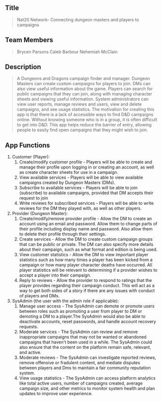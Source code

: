 ## Title
> Nat20 Network- Connecting dungeon masters and players to campaigns

## Team Members
> Brycen Parsons
> Caleb Barbour
> Nehemiah McClain

## Description 
> A Dungeons and Dragons campaign finder and manager. Dungeon Masters can create custom campaigns for players to join. DMs can also view useful information about the game. Players can search for public campaigns that they can join, along with managing character sheets and viewing useful information. System administrators can view user reports, manage reviews and users, view and delete campaigns, and see usage statistics.
> The motivation for creating this app is that there is a lack of accessible ways to find D&D campaigns online. Without knowing someone who is in a group, it is often difficult to get into D&D. This app helps reduce the barrier of entry, allowing people to easily find open campaigns that they might wish to join.

## App Functions
1. Customer (Player):
    1. Create/modify customer profile - Players will be able to create and manage their profile upon logging in or creating an account, as well as create character sheets for use in a campaign.
    2. View available services - Players will be able to view available campaigns created by Dungeon Masters (DMs).
    3. Subscribe to available services - Players will be able to join (subscribe) to available campaigns, provided that DM accepts their request to join
    4. Write reviews for subscribed services - Players will be able to write reviews for the DM they played with, as well as other players.
2. Provider (Dungeon Master):
    1. Create/modify/remove provider profile - Allow the DM to create an account using an email and password. Allow them to change parts of their profile including display name and password. Also allow them to delete their profile through their settings.
    2. Create services - Allow the DM to create custom campaign groups that can be public or private. The DM can also specify more details about their campaign, such as what format and edition is being used.  
    3. View customer statistics -  Allow the DM to view important player statistics such as how many times a player has been kicked from a campaign or how many player character deaths have occurred. All player statistics will be relevant to determining if a provider wishes to accept a player into their campaign.
    4. Reply to reviews - Allow the provider to respond to ratings that the player provides regarding their campaign conduct. This will act as a way to get both sides of a story if there are any issues with conduct of players and DMs.  
3. SysAdmin (the user with the admin role if applicable):
    1. Manage user access - The SysAdmin can demote or promote users between roles such as promoting a user from player to DM or demoting a DM to a player.The SysAdmin would also be able to deactivate accounts, reset passwords, and handle account recovery requests.
    2. Moderate services - The SysAdmin can review and remove inappropriate campaigns that may not be wanted or abandoned campaigns that haven't been used in a while. The SysAdmin could also ensure that the content on the platform remain safe, relevant, and active.
    3. Moderate reviews - The SysAdmin can investigate reported reviews, remove offensive or fradulent content, and mediate disputes between players and Dms to maintain a fair community reputation system.
    4. View usage statistics - The SysAdmin can access platform analytics like total active users, number of campaigns created, average campaign size, and other metrics to monitor system health and plan updates to improve user experience.

